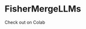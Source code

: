 # FisherMergeLLMs

Check out on Colab 
<a target="_blank" href="https://colab.research.google.com/github/Engrima18/FisherMergeLLMs/blob/main/main.ipynb">

